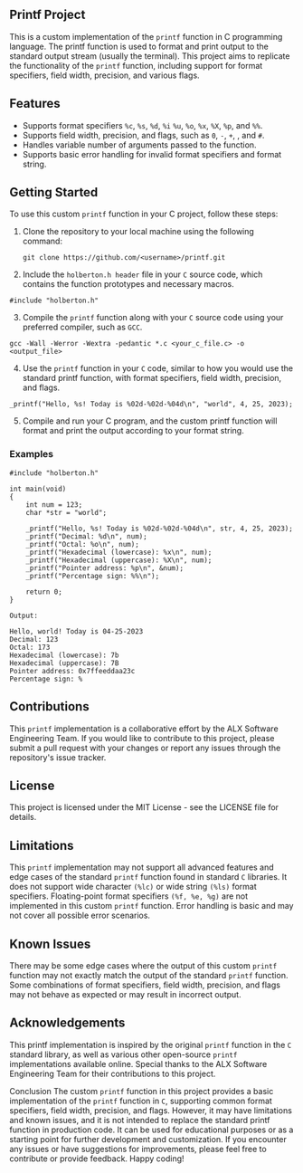 ## Printf Project
This is a custom implementation of the `printf` function in C programming language. The printf function is used to format and print output to the standard output stream (usually the terminal). This project aims to replicate the functionality of the `printf` function, including support for format specifiers, field width, precision, and various flags.

## Features
- Supports format specifiers `%c`, `%s`, `%d`, `%i` `%u`, `%o`, `%x`, `%X`, `%p`, and `%%`.
- Supports field width, precision, and flags, such as `0`, `-`, `+`, , and `#`.
- Handles variable number of arguments passed to the function.
- Supports basic error handling for invalid format specifiers and format string.
  
## Getting Started
To use this custom `printf` function in your C project, follow these steps:

1. Clone the repository to your local machine using the following command:

      `git clone https://github.com/<username>/printf.git`


3. Include the `holberton.h header` file in your `C` source code, which contains the function prototypes and necessary macros.

`#include "holberton.h"`

3. Compile the `printf` function along with your `C` source code using your preferred compiler, such as `GCC`.

`gcc -Wall -Werror -Wextra -pedantic *.c <your_c_file.c> -o <output_file>`


4. Use the `printf` function in your `C` code, similar to how you would use the standard printf function, with format specifiers, field width, precision, and flags.


`_printf("Hello, %s! Today is %02d-%02d-%04d\n", "world", 4, 25, 2023);`

5. Compile and run your C program, and the custom printf function will format and print the output according to your format string.

### Examples

```
#include "holberton.h"

int main(void)
{
    int num = 123;
    char *str = "world";
    
    _printf("Hello, %s! Today is %02d-%02d-%04d\n", str, 4, 25, 2023);
    _printf("Decimal: %d\n", num);
    _printf("Octal: %o\n", num);
    _printf("Hexadecimal (lowercase): %x\n", num);
    _printf("Hexadecimal (uppercase): %X\n", num);
    _printf("Pointer address: %p\n", &num);
    _printf("Percentage sign: %%\n");

    return 0;
}
```

`Output:`

```
Hello, world! Today is 04-25-2023
Decimal: 123
Octal: 173
Hexadecimal (lowercase): 7b
Hexadecimal (uppercase): 7B
Pointer address: 0x7ffeeddaa23c
Percentage sign: %
```

## Contributions
This `printf` implementation is a collaborative effort by the ALX Software Engineering Team. If you would like to contribute to this project, please submit a pull request with your changes or report any issues through the repository's issue tracker.

## License
This project is licensed under the MIT License - see the LICENSE file for details.


## Limitations

This `printf` implementation may not support all advanced features and edge cases of the standard `printf` function found in standard `C` libraries.
It does not support wide character `(%lc)` or wide string `(%ls)` format specifiers.
Floating-point format specifiers `(%f, %e, %g)` are not implemented in this custom `printf` function.
Error handling is basic and may not cover all possible error scenarios.

## Known Issues
There may be some edge cases where the output of this custom `printf` function may not exactly match the output of the standard `printf` function.
Some combinations of format specifiers, field width, precision, and flags may not behave as expected or may result in incorrect output.

## Acknowledgements
This printf implementation is inspired by the original `printf` function in the `C` standard library, as well as various other open-source `printf` implementations available online. Special thanks to the ALX Software Engineering Team for their contributions to this project.

Conclusion
The custom `printf` function in this project provides a basic implementation of the `printf` function in `C`, supporting common format specifiers, field width, precision, and flags. However, it may have limitations and known issues, and it is not intended to replace the standard printf function in production code. It can be used for educational purposes or as a starting point for further development and customization. If you encounter any issues or have suggestions for improvements, please feel free to contribute or provide feedback. Happy coding!
